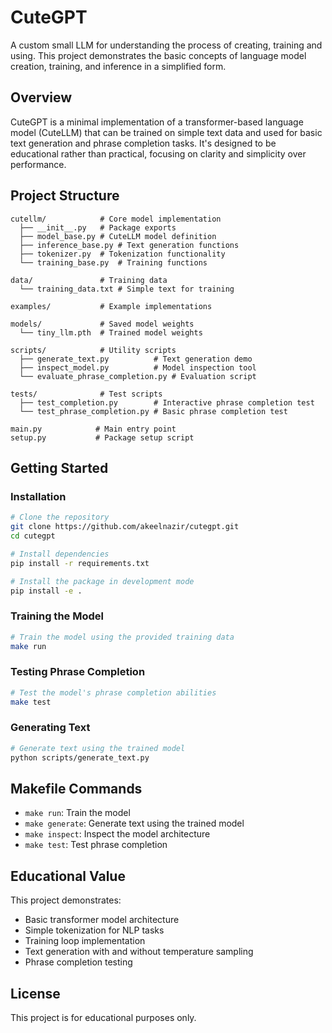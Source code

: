 # CuteGPT

A custom small LLM for understanding the process of creating, training and using. This project demonstrates the basic concepts of language model creation, training, and inference in a simplified form.

## Overview

CuteGPT is a minimal implementation of a transformer-based language model (CuteLLM) that can be trained on simple text data and used for basic text generation and phrase completion tasks. It's designed to be educational rather than practical, focusing on clarity and simplicity over performance.

## Project Structure

```
cutellm/            # Core model implementation
  ├── __init__.py   # Package exports
  ├── model_base.py # CuteLLM model definition
  ├── inference_base.py # Text generation functions
  ├── tokenizer.py  # Tokenization functionality
  └── training_base.py  # Training functions

data/               # Training data
  └── training_data.txt # Simple text for training

examples/           # Example implementations

models/             # Saved model weights
  └── tiny_llm.pth  # Trained model weights

scripts/            # Utility scripts
  ├── generate_text.py          # Text generation demo
  ├── inspect_model.py          # Model inspection tool
  └── evaluate_phrase_completion.py # Evaluation script

tests/              # Test scripts
  ├── test_completion.py        # Interactive phrase completion test
  └── test_phrase_completion.py # Basic phrase completion test

main.py            # Main entry point
setup.py           # Package setup script
```

## Getting Started

### Installation

```bash
# Clone the repository
git clone https://github.com/akeelnazir/cutegpt.git
cd cutegpt

# Install dependencies
pip install -r requirements.txt

# Install the package in development mode
pip install -e .
```

### Training the Model

```bash
# Train the model using the provided training data
make run
```

### Testing Phrase Completion

```bash
# Test the model's phrase completion abilities
make test
```

### Generating Text

```bash
# Generate text using the trained model
python scripts/generate_text.py
```

## Makefile Commands

- `make run`: Train the model
- `make generate`: Generate text using the trained model
- `make inspect`: Inspect the model architecture
- `make test`: Test phrase completion

## Educational Value

This project demonstrates:
- Basic transformer model architecture
- Simple tokenization for NLP tasks
- Training loop implementation
- Text generation with and without temperature sampling
- Phrase completion testing

## License

This project is for educational purposes only.
